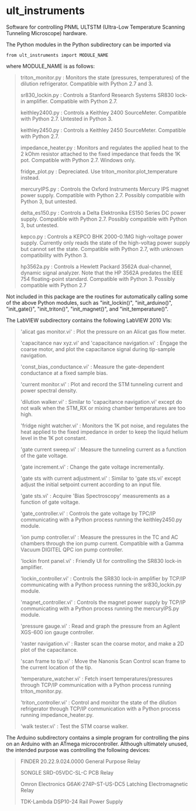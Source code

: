 # ult_instruments

Software for controlling PNML ULTSTM (Ultra-Low Temperature Scanning Tunneling Microscope) hardware.

The Python modules in the Python subdirectory can be imported via
```
from ult_instruments import MODULE_NAME
```
where MODULE_NAME is as follows:
> triton_monitor.py : Monitors the state (pressures, temperatures) of the dilution refrigerator. Compatible with Python 2.7 and 3.
>
> sr830_lockin.py : Controls a Stanford Research Systems SR830 lock-in amplifier. Compatible with Python 2.7.
>
> keithley2400.py : Controls a Keithley 2400 SourceMeter. Compatible with Python 2.7. Untested in Python 3.
>
> keithley2450.py : Controls a Keithley 2450 SourceMeter. Compatible with Python 2.7.
>
> impedance_heater.py : Monitors and regulates the applied heat to the 2 kOhm resistor attached to the fixed impedance that feeds the 1K pot. Compatible with Python 2.7. Windows only.
>
> fridge_plot.py : Depreciated. Use triton_monitor.plot_temperature instead.
>
> mercuryIPS.py : Controls the Oxford Instruments Mercury IPS magnet power supply. Compatible with Python 2.7. Possibly compatible with Python 3, but untested.
>
> delta_es150.py : Controls a Delta Elektronika ES150 Series DC power supply. Compatible with Python 2.7. Possibly compatible with Python 3, but untested.
> 
> kepco.py : Controls a KEPCO BHK 2000-0.1MG high-voltage power supply. Currently only reads the state of the high-voltag power supply but cannot set the state. Compatible with Python 2.7, with unknown compatibility with Python 3.
>
> hp3562a.py : Controls a Hewlett Packard 3562A dual-channel, dynamic signal analyzer. Note that the HP 3562A predates the IEEE 754 floating-point standard. Compatible with Python 3. Possibly compatible with Python 2.7

Not included in this package are the routines for automatically calling some of the above Python modules, such as "init_lockin()", "init_arduino()", "init_gate()", "init_triton()", "init_magnet()", and "init_temperature()".

The LabVIEW subdirectory contains the following LabVIEW 2010 VIs:
> 'alicat gas monitor.vi' : Plot the pressure on an Alicat gas flow meter.
>
> 'capacitance nav xyz.vi' and 'capacitance navigation.vi' : Engage the coarse motor, and plot the capacitance signal during tip-sample navigation.
>
> 'const_bias_conductance.vi' : Measure the gate-dependent conductance at a fixed sample bias.
>
> 'current monitor.vi' : Plot and record the STM tunneling current and power spectral density.
>
> 'dilution walker.vi' : Similar to 'capacitance navigation.vi' except do not walk when the STM_RX or mixing chamber temperatures are too high.
>
> 'fridge night watcher.vi' : Monitors the 1K pot noise, and regulates the heat applied to the fixed impedance in order to keep the liquid helium level in the 1K pot constant.
>
> 'gate current sweep.vi' : Measure the tunneling current as a function of the gate voltage.
>
> 'gate increment.vi' : Change the gate voltage incrementally.
>
> 'gate sts with current adjustment.vi' : Similar to 'gate sts.vi' except adjust the initial setpoint current according to an input file.
>
> 'gate sts.vi' : Acquire 'Bias Spectroscopy' measurements as a function of gate voltage.
>
> 'gate_controller.vi' : Controls the gate voltage by TPC/IP communicating with a Python process running the keithley2450.py module.
>
> 'ion pump controller.vi' : Measure the pressures in the TC and AC chambers through the ion pump current. Compatible with a Gamma Vacuum DIGITEL QPC ion pump controller.
>
> 'lockin front panel.vi' : Friendly UI for controlling the SR830 lock-in amplifier.
>
> 'lockin_controller.vi' : Controls the SR830 lock-in amplifier by TCP/IP communicating with a Python process running the sr830_lockin.py module.
>
> 'magnet_controller.vi' : Controls the magnet power supply by TCP/IP communicating with a Python process running the mercuryIPS.py module.
>
> 'pressure gauge.vi' : Read and graph the pressure from an Agilent XGS-600 ion gauge controller.
>
> 'raster navigation.vi' : Raster scan the coarse motor, and make a 2D plot of the capacitance.
>
> 'scan frame to tip.vi' : Move the Nanonis Scan Control scan frame to the current location of the tip.
>
> 'temperature_watcher.vi' : Fetch insert temperatures/pressures through TCP/IP communication with a Python process running triton_monitor.py.
>
> 'triton_controller.vi' : Control and monitor the state of the dilution refrigerator through TCP/IP communication with a Python process running impedance_heater.py.
>
> 'walk tester.vi' : Test the STM coarse walker.

The Arduino subdirectory contains a simple program for controlling the pins on an Arduino with an ATmega microcontroller. Although ultimately unused, the intended purpose was controlling the following devices:
> FINDER 20.22.9.024.0000 General Purpose Relay
>
> SONGLE SRD-05VDC-SL-C PCB Relay
>
> Omron Electronics G6AK-274P-ST-US-DC5 Latching Electromagnetic Relay
>
> TDK-Lambda DSP10-24 Rail Power Supply